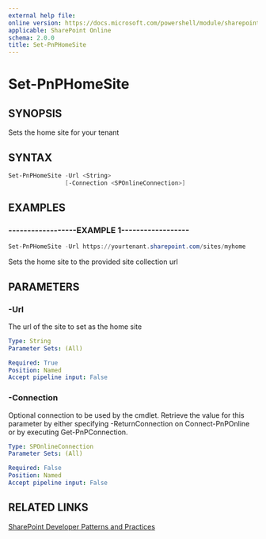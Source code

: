 ```yaml
---
external help file:
online version: https://docs.microsoft.com/powershell/module/sharepoint-pnp/set-pnphomesite
applicable: SharePoint Online
schema: 2.0.0
title: Set-PnPHomeSite
---
```


# Set-PnPHomeSite

## SYNOPSIS
Sets the home site for your tenant

## SYNTAX 

```powershell
Set-PnPHomeSite -Url <String>
                [-Connection <SPOnlineConnection>]
```

## EXAMPLES

### ------------------EXAMPLE 1------------------
```powershell
Set-PnPHomeSite -Url https://yourtenant.sharepoint.com/sites/myhome
```

Sets the home site to the provided site collection url

## PARAMETERS

### -Url
The url of the site to set as the home site

```yaml
Type: String
Parameter Sets: (All)

Required: True
Position: Named
Accept pipeline input: False
```

### -Connection
Optional connection to be used by the cmdlet. Retrieve the value for this parameter by either specifying -ReturnConnection on Connect-PnPOnline or by executing Get-PnPConnection.

```yaml
Type: SPOnlineConnection
Parameter Sets: (All)

Required: False
Position: Named
Accept pipeline input: False
```

## RELATED LINKS

[SharePoint Developer Patterns and Practices](https://aka.ms/sppnp)